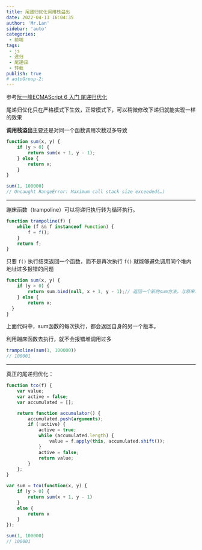 ```yaml
--- 
title: 尾递归优化调用栈溢出
date: 2022-04-13 16:04:35
author: 'Mr.Lan'
sidebar: 'auto'
categories: 
 - 前端
tags: 
 - js
 - 递归
 - 尾递归
 - 转载
publish: true
# autoGroup-2: 
---
```


参考[阮一峰ECMAScript 6 入门 尾递归优化](https://es6.ruanyifeng.com/#docs/function#%E5%B0%BE%E9%80%92%E5%BD%92%E4%BC%98%E5%8C%96%E7%9A%84%E5%AE%9E%E7%8E%B0)

尾递归优化只在严格模式下生效，正常模式下，可以稍微修改下递归就能实现一样的效果

**调用栈溢出**主要还是对同一个函数调用次数过多导致

``` js
function sum(x, y) {
    if (y > 0) {
        return sum(x + 1, y - 1);
    } else {
        return x;
    }
}

sum(1, 100000)
// Uncaught RangeError: Maximum call stack size exceeded(…)
```

***

蹦床函数（trampoline）可以将递归执行转为循环执行。

``` js
function trampoline(f) {
    while (f && f instanceof Function) {
        f = f();
    }
    return f;
}
```

只要 `f()` 执行结束返回一个函数，而不是再次执行 `f()` 就能够避免调用同个堆内地址过多报错的问题

``` js
function sum(x, y) {
    if (y > 0) {
        return sum.bind(null, x + 1, y - 1);// 返回一个新的sum方法，与原来功能一样但堆地址不同
    } else {
        return x;
  }
}
```

上面代码中，sum函数的每次执行，都会返回自身的另一个版本。

利用蹦床函数去执行，就不会报错堆调用过多

``` js
trampoline(sum(1, 100000))
// 100001
```

***

真正的尾递归优化：
``` js
function tco(f) {
    var value;
    var active = false;
    var accumulated = [];

    return function accumulator() {
        accumulated.push(arguments);
        if (!active) {
            active = true;
            while (accumulated.length) {
                value = f.apply(this, accumulated.shift());
            }
            active = false;
            return value;
        }
    };
}

var sum = tco(function(x, y) {
    if (y > 0) {
        return sum(x + 1, y - 1)
    }
    else {
        return x
    }
});

sum(1, 100000)
// 100001
```